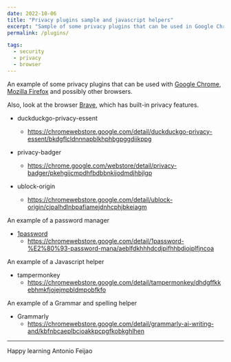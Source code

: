 ```yaml
---
date: 2022-10-06
title: "Privacy plugins sample and javascript helpers"
excerpt: "Sample of some privacy plugins that can be used in Google Chrome, Mozilla Firefox and others."
permalink: /plugins/

tags:
  - security
  - privacy
  - browser
---
```


An example of some privacy plugins that can be used with [Google Chrome](https://www.google.com/chrome/), [Mozilla Firefox](https://www.mozilla.org/) and possibly other browsers.

Also, look at the browser [Brave](https://brave.com/), which has built-in privacy features.

* duckduckgo-privacy-essent
    * <https://chromewebstore.google.com/detail/duckduckgo-privacy-essent/bkdgflcldnnnapblkhphbgpggdiikppg>

* privacy-badger
    * <https://chrome.google.com/webstore/detail/privacy-badger/pkehgijcmpdhfbdbbnkijodmdjhbjlgp>


* ublock-origin
    * <https://chromewebstore.google.com/detail/ublock-origin/cjpalhdlnbpafiamejdnhcphjbkeiagm>

An example  of a password manager

* [1password](https://1password.com/)
    * <https://chromewebstore.google.com/detail/1password-%E2%80%93-password-mana/aeblfdkhhhdcdjpifhhbdiojplfjncoa>

An example of a Javascript helper

* tampermonkey
    * <https://chromewebstore.google.com/detail/tampermonkey/dhdgffkkebhmkfjojejmpbldmpobfkfo>

An example  of a Grammar and spelling helper

* Grammarly
    * <https://chromewebstore.google.com/detail/grammarly-ai-writing-and/kbfnbcaeplbcioakkpcpgfkobkghlhen>
 
---

Happy learning
Antonio Feijao
